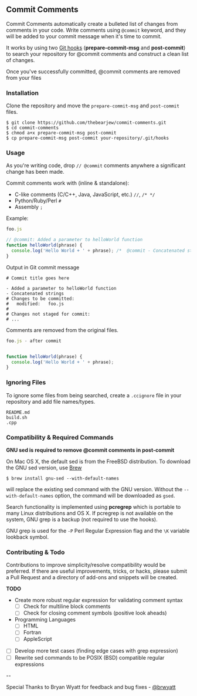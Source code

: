 ## Commit Comments

Commit Comments automatically create a bulleted list of changes from comments in your code. Write comments using `@commit` keyword, and they will be added to your commit message when it's time to commit.

It works by using two [Git hooks](https://www.kernel.org/pub/software/scm/git/docs/githooks.html) (**prepare-commit-msg** and **post-commit**) to
search your repository for @commit comments and construct a clean list of
changes. 

Once you've successfully committed, @commit comments are removed from
your files

### Installation

Clone the repository and move the `prepare-commit-msg` and `post-commit` files.

```
$ git clone https://github.com/thebearjew/commit-comments.git
$ cd commit-comments
$ chmod a+x prepare-commit-msg post-commit
$ cp prepare-commit-msg post-commit your-repository/.git/hooks 
```

### Usage

As you're writing code, drop `// @commit` comments anywhere a significant change has been made. 

Commit comments work with (inline & standalone):

- C-like comments (C/C++, Java, JavaScript, etc.) `//`, `/* */`
- Python/Ruby/Perl `#`
- Assembly `;`

Example:

```js
foo.js

// @commit: Added a parameter to helloWorld function
function helloWorld(phrase) {
  console.log('Hello World + ' + phrase); /*  @commit - Concatenated strings */
}
```

Output in Git commit message

```
# Commit title goes here

- Added a parameter to helloWorld function
- Concatenated strings
# Changes to be committed:
#	modified:   foo.js 
#
# Changes not staged for commit:
# ...
```

Comments are removed from the original files.

```js
foo.js - after commit


function helloWorld(phrase) {
  console.log('Hello World + ' + phrase); 
}
```

### Ignoring Files
To ignore some files from being searched, create a `.ccignore` file in your repository and add file names/types.

```
README.md
build.sh
.cpp
```

### Compatibility & Required Commands
**GNU sed is required to remove @commit comments in post-commit** 

On Mac OS X, the default sed is from the FreeBSD distribution. To download the GNU sed version, use [Brew](http://brew.sh)

```
$ brew install gnu-sed --with-default-names
```

will replace the existing sed command with the GNU version. Without the `--with-default-names` option, the command will be downloaded as `gsed`.

Search functionality is implemented using **pcregrep** which is portable to many Linux distributions and OS X. If pcregrep is not available on the system, GNU grep is a backup (not required to use the hooks).

GNU grep is used for the `-P` Perl Regular Expression flag and the `\K` variable lookback symbol.


### Contributing & Todo
Contributions to improve simplicity/resolve compatibility would be preferred. If there are useful improvements, tricks, or hacks, please submit a Pull Request and a directory of add-ons and snippets will be created.

**TODO**

- Create more robust regular expression for validating comment syntax
	- [ ] Check for multiline block comments
	- [ ] Check for closing comment symbols (positive look aheads)
- Programming Languages
	- [ ] HTML
	- [ ] Fortran
	- [ ] AppleScript
- [ ] Develop more test cases (finding edge cases with grep expression)
- [ ] Rewrite sed commands to be POSIX (BSD) compatible regular expressions

--

Special Thanks to Bryan Wyatt for feedback and bug fixes - [@brwyatt](https://twitter.com/brwyatt)
